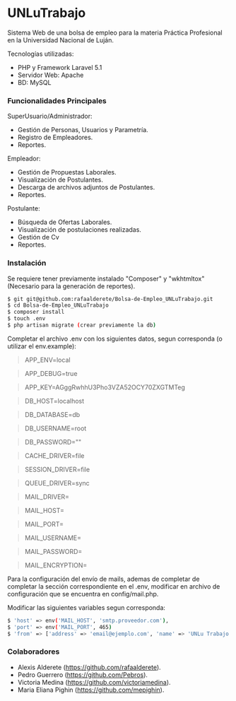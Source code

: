 # UNLuTrabajo

Sistema Web de una bolsa de empleo para la materia Práctica Profesional en la Universidad Nacional de Luján.

Tecnologías utilizadas:
* PHP y Framework Laravel 5.1
* Servidor Web: Apache
* BD: MySQL

### Funcionalidades Principales

SuperUsuario/Administrador:
* Gestión de Personas, Usuarios y Parametría.
* Registro de Empleadores.
* Reportes.

Empleador:
* Gestión de Propuestas Laborales.
* Visualización de Postulantes.
* Descarga de archivos adjuntos de Postulantes.
* Reportes.

Postulante:
* Búsqueda de Ofertas Laborales.
* Visualización de postulaciones realizadas.
* Gestión de Cv
* Reportes.

### Instalación

Se requiere tener previamente instalado "Composer" y "wkhtmltox"(Necesario para la generación de reportes).

```sh
$ git git@github.com:rafaalderete/Bolsa-de-Empleo_UNLuTrabajo.git
$ cd Bolsa-de-Empleo_UNLuTrabajo
$ composer install
$ touch .env
$ php artisan migrate (crear previamente la db)
```
Completar el archivo .env con los siguientes datos, segun corresponda (o utilizar el env.example):
>   APP_ENV=local

>   APP_DEBUG=true

>   APP_KEY=AGggRwhhU3Pho3VZA52OCY70ZXGTMTeg

>   DB_HOST=localhost

>   DB_DATABASE=db

>   DB_USERNAME=root

>   DB_PASSWORD=""

>   CACHE_DRIVER=file

>   SESSION_DRIVER=file

>   QUEUE_DRIVER=sync

>   MAIL_DRIVER=

>   MAIL_HOST=

>   MAIL_PORT=

>   MAIL_USERNAME=

>   MAIL_PASSWORD=

>   MAIL_ENCRYPTION=

Para la configuración del envío de mails, ademas de completar de completar la sección correspondiente en el .env, modificar en archivo de configuración que se encuentra en config/mail.php.

Modificar las siguientes variables segun corresponda:
```sh
$ 'host' => env('MAIL_HOST', 'smtp.proveedor.com'),
$ 'port' => env('MAIL_PORT', 465)
$ 'from' => ['address' => 'email@ejemplo.com', 'name' => 'UNLu Trabajo']
```

### Colaboradores
* Alexis Alderete (https://github.com/rafaalderete).
* Pedro Guerrero (https://github.com/Pebros).
* Victoria Medina (https://github.com/victoriamedina).
* Maria Eliana Pighin (https://github.com/mepighin).
